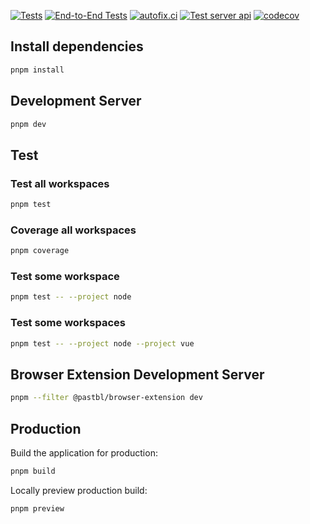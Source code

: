 [![Tests](https://github.com/geforseN/pastbl/actions/workflows/vitest.yml/badge.svg)](https://github.com/geforseN/pastbl/actions/workflows/vitest.yml)
[![End-to-End Tests](https://github.com/geforseN/pastbl/actions/workflows/playwright.yml/badge.svg)](https://github.com/geforseN/pastbl/actions/workflows/playwright.yml)
[![autofix.ci](https://github.com/geforseN/pastbl/actions/workflows/autofix-ci.yml/badge.svg)](https://github.com/geforseN/pastbl/actions/workflows/autofix-ci.yml)
[![Test server api](https://github.com/geforseN/pastbl/actions/workflows/test-api.yml/badge.svg)](https://github.com/geforseN/pastbl/actions/workflows/test-api.yml)
[![codecov](https://codecov.io/gh/geforseN/pastbl/graph/badge.svg?token=B7HBG03DX5)](https://codecov.io/gh/geforseN/pastbl)

## Install dependencies

```bash
pnpm install
```

## Development Server

```bash
pnpm dev
```

## Test

### Test all workspaces
```bash
pnpm test
```

### Coverage all workspaces

```bash
pnpm coverage
```

### Test some workspace
```bash
pnpm test -- --project node
```

### Test some workspaces
```bash
pnpm test -- --project node --project vue
```

## Browser Extension Development Server

```bash
pnpm --filter @pastbl/browser-extension dev
```

## Production

Build the application for production:

```bash
pnpm build
```

Locally preview production build:

```bash
pnpm preview
```
